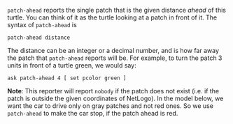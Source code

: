 ﻿`patch-ahead` reports the single patch that is the given distance *ahead* of this turtle. You can think of it as the turtle looking at a patch in front of it. The syntax of `patch-ahead` is 



``patch-ahead distance ``



The distance can be an integer or a decimal number, and is how far away the patch that `patch-ahead` reports will be.  For example, to turn the patch 3 units in front of a turtle green, we would say: 



```
ask patch-ahead 4 [ set pcolor green ] 
```


**Note**: This reporter will report `nobody` if the patch does not exist (i.e. if the patch is outside the given coordinates of NetLogo). In the model below, we want the car to drive only on gray patches and not red ones. So we use `patch-ahead` to make the car stop, if the patch ahead is red.

